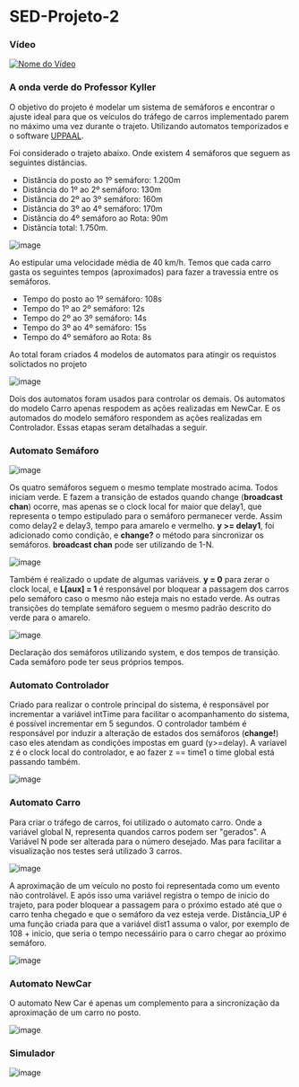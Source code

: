 # SED-Projeto-2

### Vídeo

[![Nome do Vídeo](https://img.youtube.com/vi/f-RWY4QGIz0/0.jpg)](https://www.youtube.com/watch?v=f-RWY4QGIz0)
### A onda verde do Professor Kyller

O objetivo do projeto é modelar um sistema de semáforos e encontrar o ajuste ideal para que os veículos do tráfego de carros implementado parem no máximo uma vez durante o trajeto. Utilizando automatos temporizados e o software [UPPAAL](https://uppaal.org/).

Foi considerado o trajeto abaixo. Onde existem 4 semáforos que seguem as seguintes distâncias. 
- Distância do posto ao 1º semáforo: 1.200m
- Distância do 1º ao 2º semáforo: 130m
- Distância do 2º ao 3º semáforo: 160m
- Distância do 3º ao 4º semáforo: 170m
- Distância do 4º semáforo ao Rota: 90m
- Distância total: 1.750m.

![image](https://github.com/DouradoR/SED-Projeto-2/assets/86689951/17711cbf-e576-477c-b415-b1ec1c7251ae)

Ao estipular uma velocidade média de 40 km/h. Temos que cada carro gasta os seguintes tempos (aproximados) para fazer a travessia entre os semáforos.
- Tempo do posto ao 1º semáforo: 108s
- Tempo do 1º ao 2º semáforo: 12s
- Tempo do 2º ao 3º semáforo: 14s
- Tempo do 3º ao 4º semáforo: 15s
- Tempo do 4º semáforo ao Rota: 8s


Ao total foram criados 4 modelos de automatos para atingir os requistos solictados no projeto

![image](https://github.com/DouradoR/SED-Projeto-2/assets/86689951/2c6248ba-b23e-41af-ab7c-065222e9d0ae)


Dois dos automatos foram usados para controlar os demais. Os automatos do modelo Carro apenas respodem as ações realizadas em NewCar. E os automados do modelo semáforo respondem as ações realizadas em Controlador. Essas etapas seram detalhadas a seguir. 

### Automato Semáforo

![image](https://github.com/DouradoR/SED-Projeto-2/assets/86689951/662a36cd-8c72-435f-9ac8-9487963d4ccf)

Os quatro semáforos seguem o mesmo template mostrado acima. Todos iniciam verde. E fazem a transição de estados quando change (__broadcast chan__) ocorre, mas apenas se o clock local for maior que delay1, que representa o tempo estipulado para o semáforo permanecer verde. Assim como delay2 e delay3, tempo para amarelo e vermelho. __y >= delay1__, foi adicionado como condição, e __change?__ o método para sincronizar os semáforos. __broadcast chan__ pode ser utilizando de 1-N. 

![image](https://github.com/DouradoR/SED-Projeto-2/assets/86689951/e50d48bd-6a1f-4c4f-b60b-eeca4650f178)

Também é realizado o update de algumas variáveis. __y = 0__ para zerar o clock local, e __L[aux] = 1__ é responsável por bloquear a passagem dos carros pelo semáforo caso o mesmo não esteja mais no estado verde. As outras transições do template semáforo seguem o mesmo padrão descrito do verde para o amarelo. 

![image](https://github.com/DouradoR/SED-Projeto-2/assets/86689951/65d2c9f4-5750-440f-9f31-1a0958e2b03e)

Declaração dos semáforos utilizando system, e dos tempos de transição. Cada semáforo pode ter seus próprios tempos.


### Automato Controlador

Criado para realizar o controle principal do sistema, é responsável por incrementar a variável intTime para facilitar o acompanhamento do sistema, é possível incrementar em 5 segundos. O controlador também é responsável por induzir a alteração de estados dos semáforos (__change!__) caso eles atendam as condições impostas em guard (y>=delay). A varíavel z é o clock local do controlador, e ao fazer z == time1 o time global está passando também.  

![image](https://github.com/DouradoR/SED-Projeto-2/assets/86689951/c9b8b0e0-2400-4a5c-add7-711ecacf08e0)


### Automato Carro

Para criar o tráfego de carros, foi utilizado o automato carro. Onde a variável global N, representa quandos carros podem ser "gerados". A Variável N pode ser alterada para o número desejado. Mas para facilitar a visualização nos testes será utilizado 3 carros.  

![image](https://github.com/DouradoR/SED-Projeto-2/assets/86689951/6f436f8f-0c2c-4d96-b262-121e69c1bc3a)

A aproximação de um veículo no posto foi representada como um evento não controlável. E após isso uma variável registra o tempo de inicio do trajeto, para poder bloquear a passagem para o próximo estado até que o carro tenha chegado e que o semáforo da vez esteja verde. Distância_UP é uma função criada para que a variável dist1 assuma o valor, por exemplo de 108 + inicio, que seria o tempo necessáirio para o carro chegar ao próximo semáforo.  

![image](https://github.com/DouradoR/SED-Projeto-2/assets/86689951/0e4a1617-c99e-4d9b-a948-fb805f842abc)


### Automato NewCar

O automato New Car é apenas um complemento para a sincronização da aproximação de um carro no posto. 

![image](https://github.com/DouradoR/SED-Projeto-2/assets/86689951/75c6466b-f1c0-4a85-9c37-907f4aa2a180)


### Simulador

![image](https://github.com/DouradoR/SED-Projeto-2/assets/86689951/d63803e8-8313-427d-a4d4-d2c2d9d4301d)



